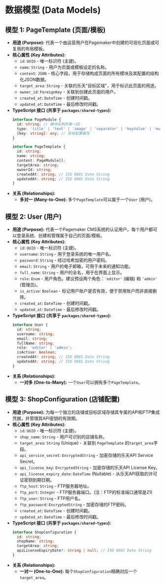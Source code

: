 # 数据模型 (Data Models)

## 模型 1: PageTemplate (页面/模板)

* **用途 (Purpose):** 代表一个由运营用户在Pagemaker中创建的可视化页面或可复用的布局模板。
* **核心属性 (Key Attributes):**
    * `id`: `UUID` - 唯一标识符 (主键)。
    * `name`: `String` - 用户为页面或模板设定的名称。
    * `content`: `JSON` - 核心字段，用于存储构成页面的所有模块及其配置的结构化JSON数据。
    * `target_area`: `String` - 关联的乐天"目标区域"，用于标识此页面的用途。
    * `owner_id`: `ForeignKey` - 关联到创建此页面的用户。
    * `created_at`: `DateTime` - 创建时间戳。
    * `updated_at`: `DateTime` - 最后修改时间戳。
* **TypeScript 接口 (共享于 `packages/shared-types`):**
    ```typescript
    interface PageModule {
      id: string; // 模块实例的唯一ID
      type: 'title' | 'text' | 'image' | 'separator' | 'keyValue' | 'multiColumn'; // 模块类型
      [key: string]: any; // 其他配置属性
    }

    interface PageTemplate {
      id: string;
      name: string;
      content: PageModule[];
      targetArea: string;
      ownerId: string;
      createdAt: string; // ISO 8601 Date String
      updatedAt: string; // ISO 8601 Date String
    }
    ```
* **关系 (Relationships):**
    * **多对一 (Many-to-One):** 多个`PageTemplate`可以属于一个`User` (用户)。

## 模型 2: User (用户)

* **用途 (Purpose):** 代表一个Pagemaker CMS系统的认证用户。每个用户都可以登录系统、创建和管理属于自己的页面/模板。
* **核心属性 (Key Attributes):**
    * `id`: `UUID` - 唯一标识符 (主键)。
    * `username`: `String` - 用于登录系统的唯一用户名。
    * `password`: `String` - 经过哈希加密的用户密码。
    * `email`: `String` - 用户的电子邮箱，可用于未来的通知功能。
    * `full_name`: `String` - 用户的全名，用于在界面上显示。
    * `role`: `Enum` - 用户角色。建议预设两个角色：`'editor'` (编辑) 和 `'admin'` (管理员)。
    * `is_active`: `Boolean` - 标记用户账户是否有效，便于禁用账户而非直接删除。
    * `created_at`: `DateTime` - 创建时间戳。
    * `updated_at`: `DateTime` - 最后修改时间戳。
* **TypeScript 接口 (共享于 `packages/shared-types`):**
    ```typescript
    interface User {
      id: string;
      username: string;
      email: string;
      fullName: string;
      role: 'editor' | 'admin';
      isActive: boolean;
      createdAt: string; // ISO 8601 Date String
      updatedAt: string; // ISO 8601 Date String
    }
    ```
* **关系 (Relationships):**
    * **一对多 (One-to-Many):** 一个`User`可以拥有多个`PageTemplate`。

## 模型 3: ShopConfiguration (店铺配置)

* **用途 (Purpose):** 为每一个独立的店铺或目标区域存储其专属的API和FTP集成凭据，并管理其API密钥的有效期。
* **核心属性 (Key Attributes):**
    * `id`: `UUID` - 唯一标识符 (主键)。
    * `shop_name`: `String` - 用户可识别的店铺名称。
    * `target_area`: `String` (Unique) - 关联到 `PageTemplate` 的`target_area`字段。
    * `api_service_secret`: `EncryptedString` - 加密存储的乐天API Service Secret。
    * `api_license_key`: `EncryptedString` - 加密存储的乐天API License Key。
    * `api_license_expiry_date`: `DateTime` (Nullable) - 从乐天API获取的许可证密钥到期日期。
    * `ftp_host`: `String` - FTP服务器地址。
    * `ftp_port`: `Integer` - FTP服务器端口。(注：FTP的标准端口通常是21)
    * `ftp_user`: `String` - FTP用户名。
    * `ftp_password`: `EncryptedString` - 加密存储的FTP密码。
    * `created_at`: `DateTime` - 创建时间戳。
    * `updated_at`: `DateTime` - 最后修改时间戳。
* **TypeScript 接口 (共享于 `packages/shared-types`):**
    ```typescript
    interface ShopConfiguration {
      id: string;
      shopName: string;
      targetArea: string;
      apiLicenseExpiryDate?: string | null; // ISO 8601 Date String
    }
    ```
* **关系 (Relationships):**
    * **一对一 (One-to-One):** 每个`ShopConfiguration`精确对应一个`target_area`。 
